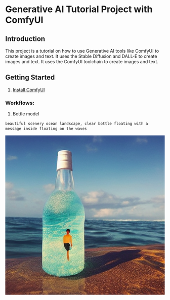 # Generative AI Tutorial Project with ComfyUI

## Introduction
This project is a tutorial on how to use Generative AI tools like ComfyUI to create images and text. It uses the Stable Diffusion and DALL-E to create images and text. It uses the ComfyUI toolchain to create images and text.

## Getting Started
1. [Install ComfyUI](https://docs.comfy.org/installation/manual_install)

### Workflows: 
1. Bottle model
```
beautiful scenery ocean landscape, clear bottle floating with a message inside floating on the waves
```
![A bottle floating on water](images/bottle.png)

